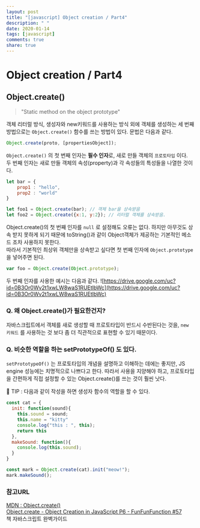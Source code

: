 ```yaml
---
layout: post
title: "[javascript] Object creation / Part4"
description: " "
date: 2020-01-14
tags: [javascript]
comments: true
share: true
---
```



# Object creation / Part4
## Object.create()
> "Static method on the object prototype"

객체 리터럴 방식, 생성자와 new키워드를 사용하는 방식 외에 객체를 생성하는 세 번째 방법으로는 `Object.create()` 함수를 쓰는 방법이 있다. 문법은 다음과 같다.

```javascript
Object.create(proto, [propertiesObject]);
```
`Object.create()` 의 첫 번째 인자는 **필수 인자**로, 새로 만들 객체의 `프로토타입` 이다.<br>두 번째 인자는 새로 만들 객체의 속성(property)과 각 속성들의 특성들을 나열한 것이다.


```javascript
let bar = {
	prop1 : "hello",
	prop2 : "world"
}

let foo1 = Object.create(bar); // 객체 bar을 상속받음
let foo2 = Object.create({x:1, y:2}); // 리터럴 객체를 상속받음.
```
Object.create()의 첫 번째 인자를 `null` 로 설정해도 오류는 없다. 하지만 아무것도 상속 받지 못하게 되기 때문에 toString()과 같이 Object객체가 제공하는 기본적인 메소드 조차 사용하지 못한다.<br>따라서 기본적인 최상위 객체만을 상속받고 싶다면 첫 번째 인자에 `Object.prototype` 을 넣어주면 된다.

```javascript
var foo = Object.create(Object.prototype);
```

두 번째 인자를 사용한 예시는 다음과 같다.
![https://drive.google.com/uc?id=0B3Or0Wv2t1xwLW8waS1RUEtlbWc](https://drive.google.com/uc?id=0B3Or0Wv2t1xwLW8waS1RUEtlbWc)


### Q. 왜 Object.create()가 필요한건지?
자바스크립트에서 객체를 새로 생성할 때 프로토타입이 반드시 수반된다는 것을, `new 키워드` 를 사용하는 것 보다 좀 더 직관적으로 표현할 수 있기 때문이다.

### Q. 비슷한 역할을 하는 setPrototypeOf() 도 있다.
`setPrototypeOf()` 는 프로토타입의 개념을 설명하고 이해하는 데에는 좋지만, JS engine 성능에는 치명적으로 나쁘다고 한다.  따라서 사용을 지양해야 하고, 프로토타입을 간편하게 직접 설정할 수 있는 Object.create()를 쓰는 것이 훨씬 낫다.
<br>

📌 TIP : 다음과 같이 작성을 하면 생성자 함수의 역할을 할 수 있다.

```javascript
const cat = {
  init: function(sound){
    this.sound = sound;
    this.name = "kitty"
    console.log("this : ", this);
    return this
  },
  makeSound: function(){
    console.log(this.sound);
  }
}

const mark = Object.create(cat).init("meow!");
mark.makeSound();

```

### 참고URL
[MDN : Object.create()](https://developer.mozilla.org/ko/docs/Web/JavaScript/Reference/Global_Objects/Object/create)<br>[Object.create - Object Creation in JavaScript P6 - FunFunFunction #57](https://youtu.be/CDFN1VatiJA?list=PL0zVEGEvSaeHBZFy6Q8731rcwk0Gtuxub)<br> 책 자바스크립트 완벽가이드
